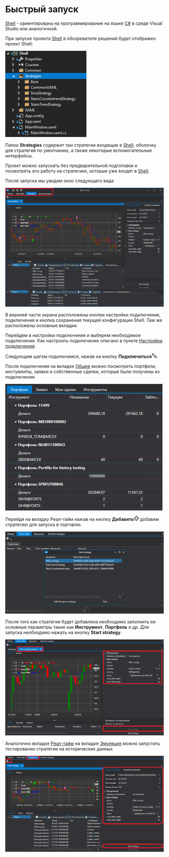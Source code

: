 # Быстрый запуск

[Shell](Shell.md) \- ориентирована на программирование на языке [C\#](https://ru.wikipedia.org/wiki/C_Sharp) в среде Visual Studio или аналогичной.

При запуске проекта [Shell](Shell.md) в обозревателе решений будет отображен проект Shell:

![Shell Quick start 00](../images/Shell_Quick_start_00.png)

Папка **Strategies** содержит три стратегии входящие в [Shell](Shell.md), оболочку для стратегий по умолчанию, а также некоторые вспомогательные интерфейсы.

Проект можно запускать без предварительной подготовки и посмотреть его работу на стратегиях, которые уже входят в [Shell](Shell.md).

После запуска мы увидим окно следующего вида

![Shell Quick start 01](../images/Shell_Quick_start_01.png)

В верхней части экрана расположены кнопки настройки подключения, подключения и кнопка сохранения текущей конфигурации Shell. Там же расположены основные вкладки.

Перейдем в настройки подключения и выберем необходимое подключение. Как настроить подключение описано в пункте [Настройки подключения](Shell_Connection_settings.md).

Следующим шагом подключимся, нажав на кнопку **Подключиться**![Designer The quick access toolbar 00](../images/Designer_quick_access_toolbar_00.png).

После подключения на вкладке [Общее](Shell_Common.md) можно посмотреть портфели, инстументы, заявки и собственные сделки, которые были получены из подключения.

![Shell Quick start 02](../images/Shell_Quick_start_02.png)

Перейдя на вкладку Реал\-тайм нажав на кнопку **Добавить**![Designer Creation tool 00](../images/Designer_Creation_tool_00.png) добавим стратегию для запуска в торговлю.

![Shell Quick start 03](../images/Shell_Quick_start_03.png)

После того как стратегия будет добавлена необходимо заполнить ее основные параметры такие как **Инструмент**, **Портфель** и др. Для запуска необходимо нажать на кнопку **Start strategy**.

![Shell Quick start 04](../images/Shell_Quick_start_04.png)

Аналогично вкладке [Реал\-тайм](Shell_RealTime.md) на вкладке [Эмуляция](Shell_emulation.md) можно запустить тестирование стратегии на исторических данных

![Shell Quick start 05](../images/Shell_Quick_start_05.png)
